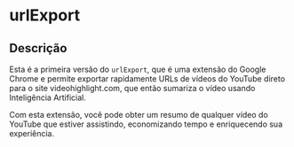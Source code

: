 # urlExport

## Descrição

Esta é a primeira versão do `urlExport`, que é uma extensão do Google Chrome e permite exportar rapidamente URLs de vídeos do YouTube direto para o site videohighlight.com, que então sumariza o vídeo usando Inteligência Artificial.

Com esta extensão, você pode obter um resumo de qualquer vídeo do YouTube que estiver assistindo, economizando tempo e enriquecendo sua experiência.
